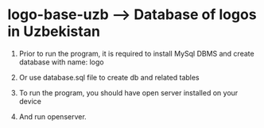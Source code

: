 # logo-base-uzb --> Database of logos in Uzbekistan

1. Prior to run the program, it is required to install MySql DBMS and create database with name: logo

2. Or use database.sql file to create db and related tables

3. To run the program, you should have open server installed on your device

4. And run openserver.
